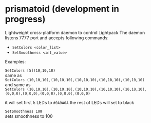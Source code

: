 prismatoid (development in progress)
==========

Lightweight cross-platform daemon to control Lightpack
The daemon listens 7777 port and accepts following commands:

* `SetColors <color_list>`
* `SetSmoothness <int_value>`

Examples:

`SetColors [5](10,10,10)`  
same as  
`SetColors (10,10,10),(10,10,10),(10,10,10),(10,10,10),(10,10,10)`  
and same as  
`SetColors (10,10,10),(10,10,10),(10,10,10),(10,10,10),(10,10,10),(0,0,0),(0,0,0),(0,0,0),(0,0,0),(0,0,0)`

it will set first 5 LEDs to `#0A0A0A` the rest of LEDs will set to black


`SetSmoothness 100`  
sets smoothness to 100
